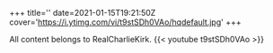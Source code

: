 +++
title=''
date=2021-01-15T19:21:50Z
cover='https://i.ytimg.com/vi/t9stSDh0VAo/hqdefault.jpg'
+++

All content belongs to RealCharlieKirk.
{{< youtube t9stSDh0VAo >}}
